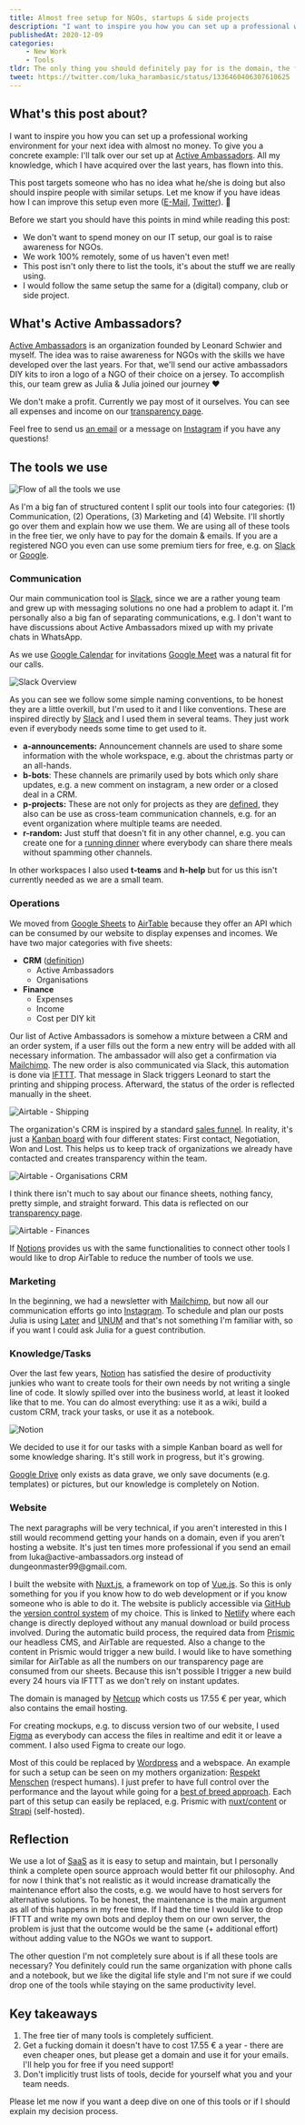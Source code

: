 ```yaml
---
title: Almost free setup for NGOs, startups & side projects
description: "I want to inspire you how you can set up a professional working environment for your next idea with almost no money. To give you a concrete example: I'll talk over our set up at Active Ambassadors. All my knowledge, which I have acquired over the last years, has flown into this."
publishedAt: 2020-12-09
categories:
    - New Work
    - Tools
tldr: The only thing you should definitely pay for is the domain, the free levels of other services are more than enough to get you started. Use what you feel comfortable with. This post reflects only my personal preferences and can easily be transferred to other tools in the same area.
tweet: https://twitter.com/luka_harambasic/status/1336460406307610625
---
```


## What's this post about?

I want to inspire you how you can set up a professional working environment for your next idea with almost no money. To give you a concrete example: I'll talk over our set up at [Active Ambassadors](https://active-ambassadors.org). All my knowledge, which I have acquired over the last years, has flown into this.

This post targets someone who has no idea what he/she is doing but also should inspire people with similar setups. Let me know if you have ideas how I can improve this setup even more ([E-Mail](mailto:hi@harambasic.de), [Twitter](https://twitter.com/luka_harambasic)). 🙂

Before we start you should have this points in mind while reading this post:

- We don't want to spend money on our IT setup, our goal is to raise awareness for NGOs.
- We work 100% remotely, some of us haven't even met!
- This post isn't only there to list the tools, it's about the stuff we are really using.
- I would follow the same setup the same for a (digital) company, club or side project.

## What's Active Ambassadors?

[Active Ambassadors](https://active-ambassadors.org/) is an organization founded by Leonard Schwier and myself. The idea was to raise awareness for NGOs with the skills we have developed over the last years. For that, we'll send our active ambassadors DIY kits to iron a logo of a NGO of their choice on a jersey. To accomplish this, our team grew as Julia & Julia joined our journey ❤️

We don't make a profit. Currently we pay most of it ourselves. You can see all expenses and income on our [transparency page](https://active-ambassadors.org/transparency).

Feel free to send us [an email](mailto:luka@active-ambassadors.org) or a message on [Instagram](https://www.instagram.com/active_ambassadors/) if you have any questions!

## The tools we use

![Flow of all the tools we use](/posts/almost-free-setup-for-ngos-startups-and-side-projects/operations_flow.png)

As I'm a big fan of structured content I split our tools into four categories: (1) Communication, (2) Operations, (3) Marketing and (4) Website. I'll shortly go over them and explain how we use them. We are using all of these tools in the free tier, we only have to pay for the domain & emails. If you are a registered NGO you even can use some premium tiers for free, e.g. on [Slack](https://slack.com/intl/en-de/help/articles/204368833-Apply-for-the-Slack-for-Nonprofits-discount) or [Google](https://www.google.com/nonprofits/offerings/g-suite/).

### Communication

<base-meta-list-tools tools="Slack, Google Meet"></base-meta-list-tools>

Our main communication tool is [Slack](https://slack.com/intl/en-de/), since we are a rather young team and grew up with messaging solutions no one had a problem to adapt it. I'm personally also a big fan of separating communications, e.g. I don't want to have discussions about Active Ambassadors mixed up with my private chats in WhatsApp.

As we use [Google Calendar](https://calendar.google.com/) for invitations [Google Meet](https://meet.google.com/) was a natural fit for our calls.

![Slack Overview](/posts/almost-free-setup-for-ngos-startups-and-side-projects/slack.png)

As you can see we follow some simple naming conventions, to be honest they are a little overkill, but I'm used to it and I like conventions. These are inspired directly by [Slack](https://slack.com/intl/en-de/blog/collaboration/how-to-use-slack-channels-to-organize-your-work) and I used them in several teams. They just work even if everybody needs some time to get used to it.

- **a-announcements:** Announcement channels are used to share some information with the whole workspace, e.g. about the christmas party or an all-hands.
- **b-bots**: These channels are primarily used by bots which only share updates, e.g. a new comment on instagram, a new order or a closed deal in a CRM.
- **p-projects:** These are not only for projects as they are [defined](https://en.wikipedia.org/wiki/Project#Formal_definition_in_the_project-management_realm), they also can be use as cross-team communication channels, e.g. for an event organization where multiple teams are needed.
- **r-random:** Just stuff that doesn't fit in any other channel, e.g. you can create one for a [running dinner](https://en.wikipedia.org/wiki/Progressive_dinner) where everybody can share there meals without spamming other channels.

In other workspaces I also used **t-teams** and **h-help** but for us this isn't currently needed as we are a small team.

### Operations

<base-meta-list-tools tools="Airtable, IFTTT"></base-meta-list-tools>

We moved from [Google Sheets](https://www.google.com/sheets/about/) to [AirTable](https://airtable.com/) because they offer an API which can be consumed by our website to display expenses and incomes. We have two major categories with five sheets:

- **CRM** ([definition](https://en.wikipedia.org/wiki/Customer_relationship_management))
    - Active Ambassadors
    - Organisations
- **Finance**
    - Expenses
    - Income
    - Cost per DIY kit

Our list of Active Ambassadors is somehow a mixture between a CRM and an order system, if a user fills out the form a new entry will be added with all necessary information. The ambassador will also get a confirmation via [Mailchimp](https://mailchimp.com/). The new order is also communicated via Slack, this automation is done via [IFTTT](https://ifttt.com/home).  That message in Slack triggers Leonard to start the printing and shipping process. Afterward, the status of the order is reflected manually in the sheet.

![Airtable - Shipping](/posts/almost-free-setup-for-ngos-startups-and-side-projects/airtable_shipping.png)

The organization's CRM is inspired by a standard [sales funnel](https://en.wikipedia.org/wiki/Purchase_funnel). In reality, it's just a [Kanban board](https://en.wikipedia.org/wiki/Kanban_board) with four different states: First contact, Negotiation, Won and Lost. This helps us to keep track of organizations we already have contacted and creates transparency within the team.

![Airtable - Organisations CRM](/posts/almost-free-setup-for-ngos-startups-and-side-projects/airtable_organisations.png)

I think there isn't much to say about our finance sheets, nothing fancy, pretty simple, and straight forward. This data is reflected on our [transparency page](https://active-ambassadors.org/transparency).

![Airtable - Finances](/posts/almost-free-setup-for-ngos-startups-and-side-projects/airtable_finance.png)

If [Notions](https://www.notion.so/) provides us with the same functionalities to connect other tools I would like to drop AirTable to reduce the number of tools we use.

### Marketing

<base-meta-list-tools tools="Mailchimp, Later, UNUM"></base-meta-list-tools>

In the beginning, we had a newsletter with [Mailchimp](https://mailchimp.com/), but now all our communication efforts go into [Instagram](https://www.instagram.com/active_ambassadors/). To schedule and plan our posts Julia is using [Later](https://later.com/) and [UNUM](https://www.unum.la/) and that's not something I'm familiar with, so if you want I could ask Julia for a guest contribution.

### Knowledge/Tasks

<base-meta-list-tools tools="Notion, Google Drive"></base-meta-list-tools>

Over the last few years, [Notion](https://www.notion.so/) has satisfied the desire of productivity junkies who want to create tools for their own needs by not writing a single line of code. It slowly spilled over into the business world, at least it looked like that to me. You can do almost everything: use it as a wiki, build a custom CRM, track your tasks, or use it as a notebook.

![Notion](/posts/almost-free-setup-for-ngos-startups-and-side-projects/notion.png)

We decided to use it for our tasks with a simple Kanban board as well for some knowledge sharing. It's still work in progress, but it's growing.

[Google Drive](https://www.google.com/intl/en_zm/drive/) only exists as data grave, we only save documents (e.g. templates) or pictures, but our knowledge is completely on Notion.

### Website

<base-meta-list-tools tools="Nuxt.js, Netlify, Prismic, GitHub, Netcup, Figma"></base-meta-list-tools>

<base-callout>
The next paragraphs will be very technical, if you aren't interested in this I still would recommend getting your hands on a domain, even if you aren't hosting a website. It's just ten times more professional if you send an email from luka@active-ambassadors.org instead of dungeonmaster99@gmail.com.
</base-callout>

I built the website with [Nuxt.js,](https://nuxtjs.org/) a framework on top of [Vue.js](https://vuejs.org/). So this is only something for you if you know how to do web development or if you know someone who is able to do it. The website is publicly accessible via [GitHub](https://github.com/) the [version control system](https://en.wikipedia.org/wiki/Version_control) of my choice. This is linked to [Netlify](https://www.netlify.com/) where each change is directly deployed without any manual download or build process involved. During the automatic build process, the required data from [Prismic](https://prismic.io/) our headless CMS, and AirTable are requested. Also a change to the content in Prismic would trigger a new build. I would like to have something similar for AirTable as all the numbers on our transparency page are consumed from our sheets. Because this isn't possible I trigger a new build every 24 hours via IFTTT as we don't rely on instant updates.

The domain is managed by [Netcup](https://www.netcup.de/) which costs us 17.55 € per year, which also contains the email hosting.

For creating mockups, e.g. to discuss version two of our website, I used [Figma](https://www.figma.com/) as everybody can access the files in realtime and edit it or leave a comment. I also used Figma to create our logo.

Most of this could be replaced by [Wordpress](https://wordpress.com/) and a webspace. An example for such a setup can be seen on my mothers organization: [Respekt Menschen](http://home.respekt-menschen.de/) (respect humans). I just prefer to have full control over the performance and the layout while going for a [best of breed approach](https://www.gartner.com/en/information-technology/glossary/best-of-breed). Each part of this setup can easily be replaced, e.g. Prismic with [nuxt/content](https://content.nuxtjs.org/) or [Strapi](https://strapi.io/) (self-hosted).

## Reflection

We use a lot of [SaaS](https://en.wikipedia.org/wiki/Software_as_a_service) as it is easy to setup and maintain, but I personally think a complete open source approach would better fit our philosophy. And for now I think that's not realistic as it would increase dramatically the maintenance effort also the costs, e.g. we would have to host servers for alternative solutions. To be honest, the maintenance is the main argument as all of this happens in my free time. If I had the time I would like to drop IFTTT and write my own bots and deploy them on our own server, the problem is just that the outcome would be the same (+ additional effort) without adding value to the NGOs we want to support.

The other question I'm not completely sure about is if all these tools are necessary? You definitely could run the same organization with phone calls and a notebook, but we like the digital life style and I'm not sure if we could drop one of the tools while staying on the same productivity level.

## Key takeaways

1. The free tier of many tools is completely sufficient.
2. Get a fucking domain it doesn't have to cost 17.55 € a year - there are even cheaper ones, but please get a domain and use it for your emails. I'll help you for free if you need support!
3. Don't implicitly trust lists of tools, decide for yourself what you and your team needs.

<base-thanks>
    Please let me now if you want a deep dive on one of this tools or if I should explain my decision process.
</base-thanks>
